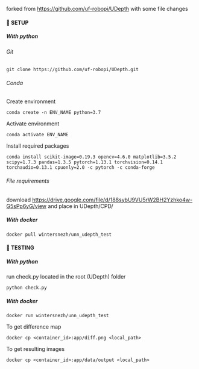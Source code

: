 forked from https://github.com/uf-robopi/UDepth
with some file changes

#### :construction: SETUP
##### With python
###### Git
```
git clone https://github.com/uf-robopi/UDepth.git
```
###### Conda
Create environment
```
conda create -n ENV_NAME python=3.7
```
Activate environment
```
conda activate ENV_NAME
```
Install required packages
```
conda install scikit-image=0.19.3 opencv=4.6.0 matplotlib=3.5.2 scipy=1.7.3 pandas=1.3.5 pytorch=1.13.1 torchvision=0.14.1 torchaudio=0.13.1 cpuonly=2.0 -c pytorch -c conda-forge
```
###### File requirements
download https://drive.google.com/file/d/188sybU9VU5rW2BH2Yzhko4w-G5sPp6yG/view and place in UDepth/CPD/
##### With docker
```
docker pull wintersnezh/unn_udepth_test
```
#### :rocket: TESTING
##### With python
run check.py located in the root (UDepth) folder
```
python check.py
```
##### With docker
```
docker run wintersnezh/unn_udepth_test
```
To get difference map
```
docker cp <container_id>:app/diff.png <local_path>
```
To get resulting images
```
docker cp <container_id>:app/data/output <local_path>
```
